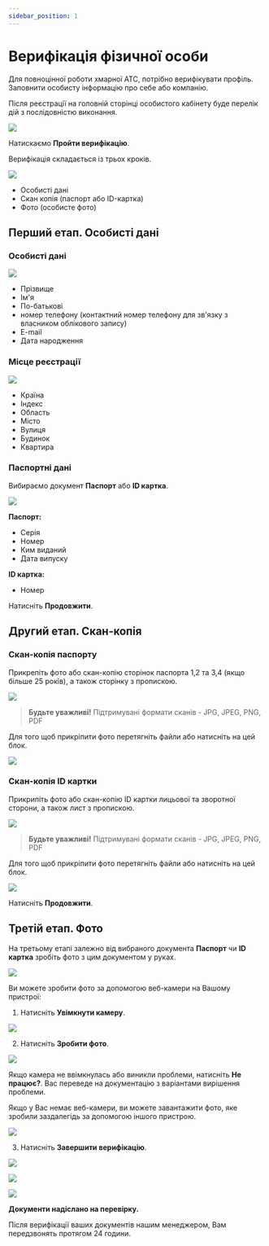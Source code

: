 ```yaml
---
sidebar_position: 1
---
```


# Верифікація фізичної особи

Для повноцінної роботи хмарної АТС, потрібно верифікувати профіль. Заповнити особисту інформацію про себе або компанію.

Після реєстрації на головній сторінці особистого кабінету буде перелік дій з послідовністю виконання.

![](../verification/img/i-sign-in9.svg)

Натискаємо **Пройти верифікацію**.

Верифікація складається із трьох кроків.

![](../verification/img/i-sign-in10.svg)

- Особисті дані
- Скан копія (паспорт або ID-картка)
- Фото (особисте фото)

## Перший етап. Особисті дані

### Особисті дані

![](../verification/img/i-sign-in11.svg)

- Прізвище
- Ім'я
- По-батькові
- номер телефону (контактний номер телефону для зв'язку з власником облікового запису)
- E-mail
- Дата народження

### Місце реєстрації

![](../verification/img/i-sign-in12.svg)

- Країна
- Індекс
- Область
- Місто
- Вулиця
- Будинок
- Квартира

### Паспортні дані

Вибираємо документ **Паспорт** або **ID картка**.

![](../verification/img/i-sign-in13.svg)

**Паспорт:**

- Серія
- Номер
- Ким виданий
- Дата випуску

**ID картка:**

- Номер

Натисніть **Продовжити**.

## Другий етап. Скан-копія

### Скан-копія паспорту

Прикрепіть фото або скан-копію сторінок паспорта 1,2 та 3,4 (якщо більше 25 років), а також сторінку з пропискою.

![](../verification/img/i-sign-in14.svg)

> **Будьте уважливі!** Підтримувані формати сканів - JPG, JPEG, PNG, PDF

Для того щоб прикріпити фото перетягніть файли або натисніть на цей блок.

![](../verification/img/i-sign-in15.svg)

### Скан-копія ID картки

Прикрипіть фото або скан-копію ID картки лицьової та зворотної сторони, а також лист з пропискою.

![](../verification/img/i-sign-in16.svg)

> **Будьте уважливі!** Підтримувані формати сканів - JPG, JPEG, PNG, PDF

Для того щоб прикріпити фото перетягніть файли або натисніть на цей блок.

![](../verification/img/i-sign-in15.svg)

Натисніть **Продовжити**.

## Третій етап. Фото

На третьому етапі залежно від вибраного документа **Паспорт** чи **ID картка** зробіть фото з цим документом у руках.

![](../verification/img/i-sign-in17.svg)

Ви можете зробити фото за допомогою веб-камери на Вашому пристрої:

1. Натисніть **Увімкнути камеру**.

![](../verification/img/i-sign-in18.svg)

2. Натисніть **Зробити фото**.

![](../verification/img/i-sign-in19.svg)

Якщо камера не ввімкнулась або виникли проблеми, натисніть **Не працює?**. Вас переведе на документацію з варіантами вирішення проблеми.

Якщо у Вас немає веб-камери, ви можете завантажити фото, яке зробили заздалегідь за допомогою іншого пристрою.

![](../verification/img/i-sign-in20.svg)

3. Натисніть **Завершити верифікацію**.

![](../verification/img/i-sign-in21.svg)

![](../../img/authorization/line.svg)

![](../verification/img/i-sign-in23.svg)

**Документи надіслано на перевірку.** 

Після верифікації ваших документів нашим менеджером, Вам передзвонять протягом 24 години.